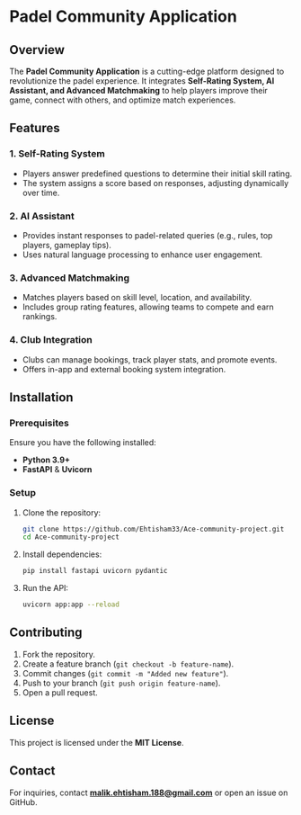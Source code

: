 # Padel Community Application

## Overview
The **Padel Community Application** is a cutting-edge platform designed to revolutionize the padel experience. It integrates **Self-Rating System, AI Assistant, and Advanced Matchmaking** to help players improve their game, connect with others, and optimize match experiences.

## Features
### 1. Self-Rating System
- Players answer predefined questions to determine their initial skill rating.
- The system assigns a score based on responses, adjusting dynamically over time.

### 2. AI Assistant
- Provides instant responses to padel-related queries (e.g., rules, top players, gameplay tips).
- Uses natural language processing to enhance user engagement.

### 3. Advanced Matchmaking
- Matches players based on skill level, location, and availability.
- Includes group rating features, allowing teams to compete and earn rankings.

### 4. Club Integration
- Clubs can manage bookings, track player stats, and promote events.
- Offers in-app and external booking system integration.

## Installation
### Prerequisites
Ensure you have the following installed:
- **Python 3.9+**
- **FastAPI** & **Uvicorn**

### Setup
1. Clone the repository:
   ```sh
   git clone https://github.com/Ehtisham33/Ace-community-project.git
   cd Ace-community-project
   ```
2. Install dependencies:
   ```sh
   pip install fastapi uvicorn pydantic
   ```
3. Run the API:
   ```sh
   uvicorn app:app --reload
   ```


## Contributing
1. Fork the repository.
2. Create a feature branch (`git checkout -b feature-name`).
3. Commit changes (`git commit -m "Added new feature"`).
4. Push to your branch (`git push origin feature-name`).
5. Open a pull request.

## License
This project is licensed under the **MIT License**.

## Contact
For inquiries, contact **malik.ehtisham.188@gmail.com** or open an issue on GitHub.

